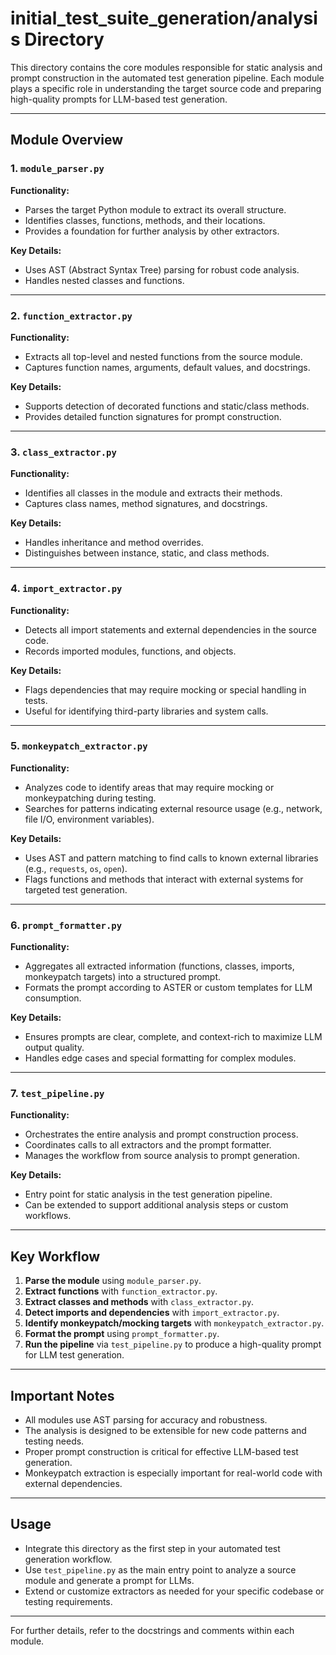 # initial_test_suite_generation/analysis Directory

This directory contains the core modules responsible for static analysis and prompt construction in the automated test generation pipeline. Each module plays a specific role in understanding the target source code and preparing high-quality prompts for LLM-based test generation.

---

## Module Overview

### 1. `module_parser.py`
**Functionality:**
- Parses the target Python module to extract its overall structure.
- Identifies classes, functions, methods, and their locations.
- Provides a foundation for further analysis by other extractors.

**Key Details:**
- Uses AST (Abstract Syntax Tree) parsing for robust code analysis.
- Handles nested classes and functions.

---

### 2. `function_extractor.py`
**Functionality:**
- Extracts all top-level and nested functions from the source module.
- Captures function names, arguments, default values, and docstrings.

**Key Details:**
- Supports detection of decorated functions and static/class methods.
- Provides detailed function signatures for prompt construction.

---

### 3. `class_extractor.py`
**Functionality:**
- Identifies all classes in the module and extracts their methods.
- Captures class names, method signatures, and docstrings.

**Key Details:**
- Handles inheritance and method overrides.
- Distinguishes between instance, static, and class methods.

---

### 4. `import_extractor.py`
**Functionality:**
- Detects all import statements and external dependencies in the source code.
- Records imported modules, functions, and objects.

**Key Details:**
- Flags dependencies that may require mocking or special handling in tests.
- Useful for identifying third-party libraries and system calls.

---

### 5. `monkeypatch_extractor.py`
**Functionality:**
- Analyzes code to identify areas that may require mocking or monkeypatching during testing.
- Searches for patterns indicating external resource usage (e.g., network, file I/O, environment variables).

**Key Details:**
- Uses AST and pattern matching to find calls to known external libraries (e.g., `requests`, `os`, `open`).
- Flags functions and methods that interact with external systems for targeted test generation.

---

### 6. `prompt_formatter.py`
**Functionality:**
- Aggregates all extracted information (functions, classes, imports, monkeypatch targets) into a structured prompt.
- Formats the prompt according to ASTER or custom templates for LLM consumption.

**Key Details:**
- Ensures prompts are clear, complete, and context-rich to maximize LLM output quality.
- Handles edge cases and special formatting for complex modules.

---

### 7. `test_pipeline.py`
**Functionality:**
- Orchestrates the entire analysis and prompt construction process.
- Coordinates calls to all extractors and the prompt formatter.
- Manages the workflow from source analysis to prompt generation.

**Key Details:**
- Entry point for static analysis in the test generation pipeline.
- Can be extended to support additional analysis steps or custom workflows.

---

## Key Workflow
1. **Parse the module** using `module_parser.py`.
2. **Extract functions** with `function_extractor.py`.
3. **Extract classes and methods** with `class_extractor.py`.
4. **Detect imports and dependencies** with `import_extractor.py`.
5. **Identify monkeypatch/mocking targets** with `monkeypatch_extractor.py`.
6. **Format the prompt** using `prompt_formatter.py`.
7. **Run the pipeline** via `test_pipeline.py` to produce a high-quality prompt for LLM test generation.

---

## Important Notes
- All modules use AST parsing for accuracy and robustness.
- The analysis is designed to be extensible for new code patterns and testing needs.
- Proper prompt construction is critical for effective LLM-based test generation.
- Monkeypatch extraction is especially important for real-world code with external dependencies.

---

## Usage
- Integrate this directory as the first step in your automated test generation workflow.
- Use `test_pipeline.py` as the main entry point to analyze a source module and generate a prompt for LLMs.
- Extend or customize extractors as needed for your specific codebase or testing requirements.

---

For further details, refer to the docstrings and comments within each module.

